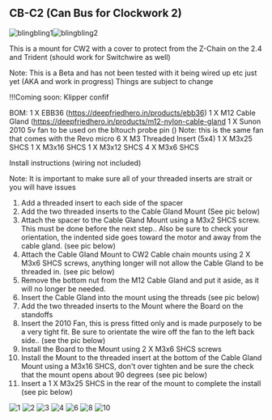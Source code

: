 
## CB-C2 (Can Bus for Clockwork 2)

![blingbling1](xxx.jpeg)![blingbling2](xxx.jpeg)


This is a mount for CW2 with a cover to protect from the Z-Chain on the 2.4 and Trident (should work for Switchwire as well)

Note: This is a Beta and has not been tested with it being wired up etc just yet (AKA and work in progress) Things are subject to change

!!!Coming soon: Klipper confif

BOM:
1 X EBB36 (https://deepfriedhero.in/products/ebb36)
1 X M12 Cable Gland (https://deepfriedhero.in/products/m12-nylon-cable-gland
1 X Sunon 2010 5v fan to be used on the bltouch probe pin ()
    Note: this is the same fan that comes with the Revo micro
6 X M3 Threaded Insert (5x4)
1 X M3x25 SHCS
1 X M3x16 SHCS
1 X M3x12 SHCS
4 X M3x6 SHCS
	

Install instructions (wiring not included)

Note:
	It is important to make sure all of your threaded inserts are strait or you will have issues

1. Add a threaded insert to each side of the spacer
2. Add the two threaded inserts to the Cable Gland Mount (See pic below)
3. Attach  the spacer to the Cable Gland Mount using a M3x2 SHCS screw. This must be done before the next step.. Also be sure to check your orientation, the indented side goes toward the motor and away from the cable gland. (see pic below) 
4. Attach the Cable Gland Mount to CW2 Cable chain mounts using 2 X M3x6 SHCS screws, anything longer will not allow the Cable Gland to be threaded in. (see pic below)
5. Remove the bottom nut from the M12 Cable Gland and put it aside, as it will no longer be needed. 
6. Insert the Cable Gland into the mount using the threads (see pic below)
7. Add the two threaded inserts to the Mount where the Board on the standoffs
8. Insert the 2010 Fan, this is press fitted only and is made purposely to be a very tight fit. Be sure to orientate the wire off the fan to the left back side.. (see the pic below)
9. Install the Board to the Mount using 2 X M3x6 SHCS screws
10. Install the Mount to the threaded insert at the bottom of the Cable Gland Mount using a M3x16 SHCS, don't over tighten and be sure the check that the mount opens about 90 degrees (see pic below)
11. Insert a 1 X M3x25 SHCS in the rear of the mount to complete the install (see pic below) 


![1](xxx.jpeg)
![2](xxx.jpeg)
![3](xxx.jpeg)
![4](xxx.jpeg)
![6](xxx.jpeg)
![8](xxx.jpeg)
![10](xxx.jpeg)

